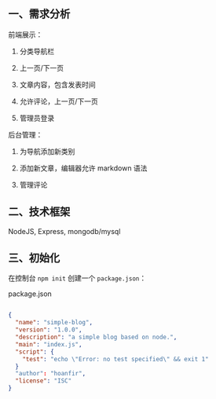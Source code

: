 
## 一、需求分析

前端展示：

1. 分类导航栏

2. 上一页/下一页

3. 文章内容，包含发表时间

4. 允许评论，上一页/下一页

5. 管理员登录

后台管理：

1. 为导航添加新类别

2. 添加新文章，编辑器允许 markdown 语法

3. 管理评论


## 二、技术框架

NodeJS, Express, mongodb/mysql


## 三、初始化

在控制台 `npm init` 创建一个 `package.json`：

package.json

```json

{
  "name": "simple-blog",
  "version": "1.0.0",
  "description": "a simple blog based on node.",
  "main": "index.js",
  "script": {
    "test": "echo \"Error: no test specified\" && exit 1"
  }
  "author": "hoanfir",
  "license": "ISC"
}

```

